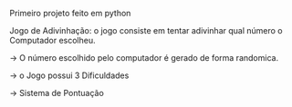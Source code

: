 Primeiro projeto feito em python

Jogo de Adivinhação: o jogo consiste em tentar adivinhar qual número o Computador escolheu.

-> O número escolhido pelo computador é gerado de forma randomica. 

-> o Jogo possui 3 Dificuldades 

-> Sistema de Pontuação 
